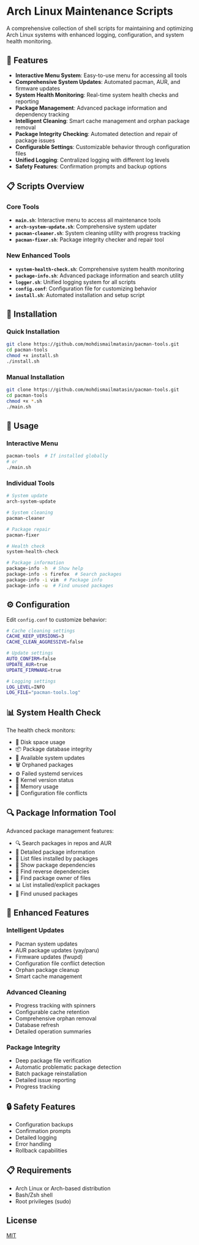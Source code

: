 # Arch Linux Maintenance Scripts

A comprehensive collection of shell scripts for maintaining and optimizing Arch Linux systems with enhanced logging, configuration, and system health monitoring.

## 🚀 Features

- **Interactive Menu System**: Easy-to-use menu for accessing all tools
- **Comprehensive System Updates**: Automated pacman, AUR, and firmware updates
- **System Health Monitoring**: Real-time system health checks and reporting
- **Package Management**: Advanced package information and dependency tracking
- **Intelligent Cleaning**: Smart cache management and orphan package removal
- **Package Integrity Checking**: Automated detection and repair of package issues
- **Configurable Settings**: Customizable behavior through configuration files
- **Unified Logging**: Centralized logging with different log levels
- **Safety Features**: Confirmation prompts and backup options

## 📋 Scripts Overview

### Core Tools

- **`main.sh`**: Interactive menu to access all maintenance tools
- **`arch-system-update.sh`**: Comprehensive system updater
- **`pacman-cleaner.sh`**: System cleaning utility with progress tracking
- **`pacman-fixer.sh`**: Package integrity checker and repair tool

### New Enhanced Tools

- **`system-health-check.sh`**: Comprehensive system health monitoring
- **`package-info.sh`**: Advanced package information and search utility
- **`logger.sh`**: Unified logging system for all scripts
- **`config.conf`**: Configuration file for customizing behavior
- **`install.sh`**: Automated installation and setup script

## 🔧 Installation

### Quick Installation

```bash
git clone https://github.com/mohdismailmatasin/pacman-tools.git
cd pacman-tools
chmod +x install.sh
./install.sh
```

### Manual Installation

```bash
git clone https://github.com/mohdismailmatasin/pacman-tools.git
cd pacman-tools
chmod +x *.sh
./main.sh
```

## 🎯 Usage

### Interactive Menu

```bash
pacman-tools  # If installed globally
# or
./main.sh
```

### Individual Tools

```bash
# System update
arch-system-update

# System cleaning
pacman-cleaner

# Package repair
pacman-fixer

# Health check
system-health-check

# Package information
package-info -h  # Show help
package-info -s firefox  # Search packages
package-info -i vim  # Package info
package-info -u  # Find unused packages
```

## ⚙️ Configuration

Edit `config.conf` to customize behavior:

```bash
# Cache cleaning settings
CACHE_KEEP_VERSIONS=3
CACHE_CLEAN_AGGRESSIVE=false

# Update settings
AUTO_CONFIRM=false
UPDATE_AUR=true
UPDATE_FIRMWARE=true

# Logging settings
LOG_LEVEL=INFO
LOG_FILE="pacman-tools.log"
```

## 📊 System Health Check

The health check monitors:

- 💾 Disk space usage
- 📦 Package database integrity
- 🔄 Available system updates
- 🗑️ Orphaned packages
- ⚙️ Failed systemd services
- 🔧 Kernel version status
- 🧠 Memory usage
- 📄 Configuration file conflicts

## 🔍 Package Information Tool

Advanced package management features:

- 🔍 Search packages in repos and AUR
- 📝 Detailed package information
- 📁 List files installed by packages
- 🔗 Show package dependencies
- 🔄 Find reverse dependencies
- 👤 Find package owner of files
- 📊 List installed/explicit packages
- 🧹 Find unused packages

## 📝 Enhanced Features

### Intelligent Updates

- Pacman system updates
- AUR package updates (yay/paru)
- Firmware updates (fwupd)
- Configuration file conflict detection
- Orphan package cleanup
- Smart cache management

### Advanced Cleaning

- Progress tracking with spinners
- Configurable cache retention
- Comprehensive orphan removal
- Database refresh
- Detailed operation summaries

### Package Integrity

- Deep package file verification
- Automatic problematic package detection
- Batch package reinstallation
- Detailed issue reporting
- Progress tracking

## 🔒 Safety Features

- Configuration backups
- Confirmation prompts
- Detailed logging
- Error handling
- Rollback capabilities

## 📋 Requirements

- Arch Linux or Arch-based distribution
- Bash/Zsh shell
- Root privileges (sudo)

## License

[MIT](LICENSE)